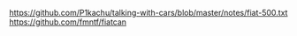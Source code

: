 

https://github.com/P1kachu/talking-with-cars/blob/master/notes/fiat-500.txt
https://github.com/fmntf/fiatcan

